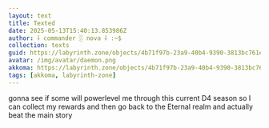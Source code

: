 ```yaml
---
layout: text
title: Texted
date: 2025-05-13T15:40:13.853986Z
author: ⸸ commander ░ nova ⸸ :~$
collection: texts
guid: https://labyrinth.zone/objects/4b71f97b-23a9-40b4-9390-3813bc761ed2
avatar: /img/avatar/daemon.png
akkoma: https://labyrinth.zone/objects/4b71f97b-23a9-40b4-9390-3813bc761ed2
tags: [akkoma, labyrinth-zone]
---
```


<p>gonna see if some will powerlevel me through this current D4 season so I can collect my rewards and then go back to the Eternal realm and actually beat the main story</p>